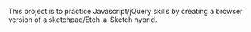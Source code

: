 This project is to practice Javascript/jQuery skills by creating a browser version of a sketchpad/Etch-a-Sketch hybrid.